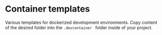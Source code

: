 # Container templates

Various templates for dockerized development environments. Copy content of the desired
folder into the ```.devcontainer ``` folder inside of your project.
